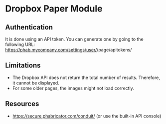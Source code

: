 # Dropbox Paper Module

## Authentication
It is done using an API token.
You can generate one by going to the following URL:
https://phab.mycompany.com/settings/user/<username>/page/apitokens/

## Limitations
- The Dropbox API does not return the total number of results. Therefore, it cannot be displayed.
- For some older pages, the images might not load correctly.

## Resources
- https://secure.phabricator.com/conduit/ (or use the built-in API console)
